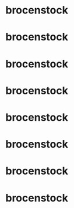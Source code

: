 # brocenstock
# brocenstock
# brocenstock
# brocenstock
# brocenstock
# brocenstock
# brocenstock
# brocenstock
